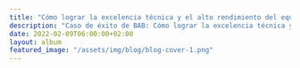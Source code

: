 ```yaml
---
title: "Cómo lograr la excelencia técnica y el alto rendimiento del equipo en 3 meses"
description: "Caso de éxito de BAB: Cómo lograr la excelencia técnica y el alto rendimiento del equipo en 3 meses"
date: 2022-02-09T06:00:00+02:00
layout: album
featured_image: "/assets/img/blog/blog-cover-1.png"
---
```

